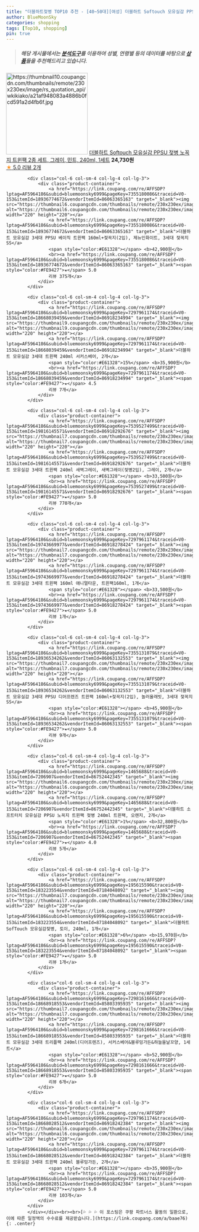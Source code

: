 ```yaml
---
title: "더블하트젖병 TOP10 추천 - [40~50대][여성] 더블하트 Softouch 모유실감 PPSU 젖병 노꼭지 트윈팩 2종 세트, 그레이, 민트, 240ml, 1세트"
author: BlueMoonSky
categories: shopping
tags: [Top10, shopping]
pin: true
---
```


> ##### 해당 게시물에서는 [**분석도구**](https://itemscout.io/)를 이용하여 **성별**, **연령별** 등의 데이터를 바탕으로 [**상품**](https://link.coupang.com/a/baae76)들을 추천해드리고 있습니다.
<div class="container"><div class="row">
            <div class="col-6 col-sm-4 col-lg-4 col-lg-3">
                <div class="product-container">
                    <a href="https://link.coupang.com/re/AFFSDP?lptag=AF5964186&subid=bluemoonsky6999&pageKey=6122232434&traceid=V0-153&itemId=11612816025&vendorItemId=78887497886" target="_blank"><img src="https://thumbnail10.coupangcdn.com/thumbnails/remote/230x230ex/image/rs_quotation_api/wkikiako/a21af948083a4886b0fcd591a2d4fb6f.jpg" alt="https://thumbnail10.coupangcdn.com/thumbnails/remote/230x230ex/image/rs_quotation_api/wkikiako/a21af948083a4886b0fcd591a2d4fb6f.jpg" width="220" height="220"></a>
                    <a href="https://link.coupang.com/re/AFFSDP?lptag=AF5964186&subid=bluemoonsky6999&pageKey=6122232434&traceid=V0-153&itemId=11612816025&vendorItemId=78887497886" target="_blank">더블하트 Softouch 모유실감 PPSU 젖병 노꼭지 트윈팩 2종 세트, 그레이, 민트, 240ml, 1세트</a>
                    <span style="color:#E61328"></span> <b>24,730원</b>
                    <br><a href="https://link.coupang.com/re/AFFSDP?lptag=AF5964186&subid=bluemoonsky6999&pageKey=6122232434&traceid=V0-153&itemId=11612816025&vendorItemId=78887497886" target="_blank"><span style="color:#FE9427">★</span> 5.0
                    리뷰 2개</a>
                </div>
            </div>
            
            <div class="col-6 col-sm-4 col-lg-4 col-lg-3">
                <div class="product-container">
                    <a href="https://link.coupang.com/re/AFFSDP?lptag=AF5964186&subid=bluemoonsky6999&pageKey=7355180086&traceid=V0-153&itemId=18936774672&vendorItemId=86063365163" target="_blank"><img src="https://thumbnail6.coupangcdn.com/thumbnails/remote/230x230ex/image/vendor_inventory/e11a/930fc2e08eca9f1605f292d96832f8992f3bfe5644ae9f63106de6f2248e.jpg" alt="https://thumbnail6.coupangcdn.com/thumbnails/remote/230x230ex/image/vendor_inventory/e11a/930fc2e08eca9f1605f292d96832f8992f3bfe5644ae9f63106de6f2248e.jpg" width="220" height="220"></a>
                    <a href="https://link.coupang.com/re/AFFSDP?lptag=AF5964186&subid=bluemoonsky6999&pageKey=7355180086&traceid=V0-153&itemId=18936774672&vendorItemId=86063365163" target="_blank">더블하트 모유실감 3세대 PPSU 베이직 트윈팩 160ml+젖꼭지(2입), 제뉴인화이트, 3세대 젖꼭지SS</a>
                    <span style="color:#E61328"></span> <b>42,900원</b>
                    <br><a href="https://link.coupang.com/re/AFFSDP?lptag=AF5964186&subid=bluemoonsky6999&pageKey=7355180086&traceid=V0-153&itemId=18936774672&vendorItemId=86063365163" target="_blank"><span style="color:#FE9427">★</span> 5.0
                    리뷰 375개</a>
                </div>
            </div>
            
            <div class="col-6 col-sm-4 col-lg-4 col-lg-3">
                <div class="product-container">
                    <a href="https://link.coupang.com/re/AFFSDP?lptag=AF5964186&subid=bluemoonsky6999&pageKey=7297961174&traceid=V0-153&itemId=18668039459&vendorItemId=86918234994" target="_blank"><img src="https://thumbnail9.coupangcdn.com/thumbnails/remote/230x230ex/image/vendor_inventory/308c/3873e1be6072c48134d59da6040d4e6a4070c8d0324b142b0d3e89d8cef2.jpg" alt="https://thumbnail9.coupangcdn.com/thumbnails/remote/230x230ex/image/vendor_inventory/308c/3873e1be6072c48134d59da6040d4e6a4070c8d0324b142b0d3e89d8cef2.jpg" width="220" height="220"></a>
                    <a href="https://link.coupang.com/re/AFFSDP?lptag=AF5964186&subid=bluemoonsky6999&pageKey=7297961174&traceid=V0-153&itemId=18668039459&vendorItemId=86918234994" target="_blank">더블하트 모유실감 3세대 트윈팩 240ml 서커스베어, 2개</a>
                    <span style="color:#E61328">15%</span> <b>35,900원</b>
                    <br><a href="https://link.coupang.com/re/AFFSDP?lptag=AF5964186&subid=bluemoonsky6999&pageKey=7297961174&traceid=V0-153&itemId=18668039459&vendorItemId=86918234994" target="_blank"><span style="color:#FE9427">★</span> 4.5
                    리뷰 7개</a>
                </div>
            </div>
            
            <div class="col-6 col-sm-4 col-lg-4 col-lg-3">
                <div class="product-container">
                    <a href="https://link.coupang.com/re/AFFSDP?lptag=AF5964186&subid=bluemoonsky6999&pageKey=7539527499&traceid=V0-153&itemId=19816145571&vendorItemId=86918292676" target="_blank"><img src="https://thumbnail7.coupangcdn.com/thumbnails/remote/230x230ex/image/vendor_inventory/ab51/33312c91f2a4f0f7cd4dfd639273691c953556d1ec85d19601159cf11ad2.jpg" alt="https://thumbnail7.coupangcdn.com/thumbnails/remote/230x230ex/image/vendor_inventory/ab51/33312c91f2a4f0f7cd4dfd639273691c953556d1ec85d19601159cf11ad2.jpg" width="220" height="220"></a>
                    <a href="https://link.coupang.com/re/AFFSDP?lptag=AF5964186&subid=bluemoonsky6999&pageKey=7539527499&traceid=V0-153&itemId=19816145571&vendorItemId=86918292676" target="_blank">더블하트 모유실감 3세대 트윈팩 240ml 새벽그레이, 새벽그레이(젖병2입), 그레이, 2개</a>
                    <span style="color:#E61328"></span> <b>33,500원</b>
                    <br><a href="https://link.coupang.com/re/AFFSDP?lptag=AF5964186&subid=bluemoonsky6999&pageKey=7539527499&traceid=V0-153&itemId=19816145571&vendorItemId=86918292676" target="_blank"><span style="color:#FE9427">★</span> 5.0
                    리뷰 770개</a>
                </div>
            </div>
            
            <div class="col-6 col-sm-4 col-lg-4 col-lg-3">
                <div class="product-container">
                    <a href="https://link.coupang.com/re/AFFSDP?lptag=AF5964186&subid=bluemoonsky6999&pageKey=7297961174&traceid=V0-153&itemId=19743669977&vendorItemId=86918278424" target="_blank"><img src="https://thumbnail7.coupangcdn.com/thumbnails/remote/230x230ex/image/vendor_inventory/3d3b/fad8be8084967e162832ea5235ecb51f263262624c36f65a26d1a64b190c.jpg" alt="https://thumbnail7.coupangcdn.com/thumbnails/remote/230x230ex/image/vendor_inventory/3d3b/fad8be8084967e162832ea5235ecb51f263262624c36f65a26d1a64b190c.jpg" width="220" height="220"></a>
                    <a href="https://link.coupang.com/re/AFFSDP?lptag=AF5964186&subid=bluemoonsky6999&pageKey=7297961174&traceid=V0-153&itemId=19743669977&vendorItemId=86918278424" target="_blank">더블하트 모유실감 3세대 트윈팩 160ml 애니멀타운, 트윈팩160ml, 1개</a>
                    <span style="color:#E61328"></span> <b>33,500원</b>
                    <br><a href="https://link.coupang.com/re/AFFSDP?lptag=AF5964186&subid=bluemoonsky6999&pageKey=7297961174&traceid=V0-153&itemId=19743669977&vendorItemId=86918278424" target="_blank"><span style="color:#FE9427">★</span> 5.0
                    리뷰 1개</a>
                </div>
            </div>
            
            <div class="col-6 col-sm-4 col-lg-4 col-lg-3">
                <div class="product-container">
                    <a href="https://link.coupang.com/re/AFFSDP?lptag=AF5964186&subid=bluemoonsky6999&pageKey=7355131079&traceid=V0-153&itemId=18936534262&vendorItemId=86063132553" target="_blank"><img src="https://thumbnail7.coupangcdn.com/thumbnails/remote/230x230ex/image/vendor_inventory/0249/4fb0f08889bbaebd714546f76188bddaeb77ca4a77fee2c866fef25ee122.jpg" alt="https://thumbnail7.coupangcdn.com/thumbnails/remote/230x230ex/image/vendor_inventory/0249/4fb0f08889bbaebd714546f76188bddaeb77ca4a77fee2c866fef25ee122.jpg" width="220" height="220"></a>
                    <a href="https://link.coupang.com/re/AFFSDP?lptag=AF5964186&subid=bluemoonsky6999&pageKey=7355131079&traceid=V0-153&itemId=18936534262&vendorItemId=86063132553" target="_blank">더블하트 모유실감 3세대 PPSU 디어프렌즈 트윈팩 160ml+젖꼭지(2입), 놀러올래빗, 3세대 젖꼭지SS</a>
                    <span style="color:#E61328"></span> <b>45,900원</b>
                    <br><a href="https://link.coupang.com/re/AFFSDP?lptag=AF5964186&subid=bluemoonsky6999&pageKey=7355131079&traceid=V0-153&itemId=18936534262&vendorItemId=86063132553" target="_blank"><span style="color:#FE9427">★</span> 5.0
                    리뷰 9개</a>
                </div>
            </div>
            
            <div class="col-6 col-sm-4 col-lg-4 col-lg-3">
                <div class="product-container">
                    <a href="https://link.coupang.com/re/AFFSDP?lptag=AF5964186&subid=bluemoonsky6999&pageKey=1465688&traceid=V0-153&itemId=7206907&vendorItemId=86752442345" target="_blank"><img src="https://thumbnail6.coupangcdn.com/thumbnails/remote/230x230ex/image/vendor_inventory/b348/282a0796ca96996471c5f99970fa18be62adf928f57dd531374c18eef266.jpg" alt="https://thumbnail6.coupangcdn.com/thumbnails/remote/230x230ex/image/vendor_inventory/b348/282a0796ca96996471c5f99970fa18be62adf928f57dd531374c18eef266.jpg" width="220" height="220"></a>
                    <a href="https://link.coupang.com/re/AFFSDP?lptag=AF5964186&subid=bluemoonsky6999&pageKey=1465688&traceid=V0-153&itemId=7206907&vendorItemId=86752442345" target="_blank">더블하트 소프트터치 모유실감 PPSU 노꼭지 트윈팩 젖병 240ml 트윈팩, 오렌지, 2개</a>
                    <span style="color:#E61328">1%</span> <b>32,800원</b>
                    <br><a href="https://link.coupang.com/re/AFFSDP?lptag=AF5964186&subid=bluemoonsky6999&pageKey=1465688&traceid=V0-153&itemId=7206907&vendorItemId=86752442345" target="_blank"><span style="color:#FE9427">★</span> 4.0
                    리뷰 5개</a>
                </div>
            </div>
            
            <div class="col-6 col-sm-4 col-lg-4 col-lg-3">
                <div class="product-container">
                    <a href="https://link.coupang.com/re/AFFSDP?lptag=AF5964186&subid=bluemoonsky6999&pageKey=195615590&traceid=V0-153&itemId=183223554&vendorItemId=87184048092" target="_blank"><img src="https://thumbnail7.coupangcdn.com/thumbnails/remote/230x230ex/image/vendor_inventory/bed1/108d65d5dcae5c53e86d4accdac70d1edd9b023b637e17bdcc97bc24c6bb.jpg" alt="https://thumbnail7.coupangcdn.com/thumbnails/remote/230x230ex/image/vendor_inventory/bed1/108d65d5dcae5c53e86d4accdac70d1edd9b023b637e17bdcc97bc24c6bb.jpg" width="220" height="220"></a>
                    <a href="https://link.coupang.com/re/AFFSDP?lptag=AF5964186&subid=bluemoonsky6999&pageKey=195615590&traceid=V0-153&itemId=183223554&vendorItemId=87184048092" target="_blank">더블하트 SofTouch 모유실감젖병, 토이, 240ml, 1개</a>
                    <span style="color:#E61328">6%</span> <b>15,970원</b>
                    <br><a href="https://link.coupang.com/re/AFFSDP?lptag=AF5964186&subid=bluemoonsky6999&pageKey=195615590&traceid=V0-153&itemId=183223554&vendorItemId=87184048092" target="_blank"><span style="color:#FE9427">★</span> 5.0
                    리뷰 1개</a>
                </div>
            </div>
            
            <div class="col-6 col-sm-4 col-lg-4 col-lg-3">
                <div class="product-container">
                    <a href="https://link.coupang.com/re/AFFSDP?lptag=AF5964186&subid=bluemoonsky6999&pageKey=7298161666&traceid=V0-153&itemId=18668918553&vendorItemId=85803395935" target="_blank"><img src="https://thumbnail7.coupangcdn.com/thumbnails/remote/230x230ex/image/vendor_inventory/9140/7081379ee24538dfc4a3b1c64155752b71b6b03849405110c196b2dabd8f.jpg" alt="https://thumbnail7.coupangcdn.com/thumbnails/remote/230x230ex/image/vendor_inventory/9140/7081379ee24538dfc4a3b1c64155752b71b6b03849405110c196b2dabd8f.jpg" width="220" height="220"></a>
                    <a href="https://link.coupang.com/re/AFFSDP?lptag=AF5964186&subid=bluemoonsky6999&pageKey=7298161666&traceid=V0-153&itemId=18668918553&vendorItemId=85803395935" target="_blank">더블하트 모유실감 3세대 트리플팩 240ml(디어프렌즈), 서커스베어&블루밍가든&하늘을날꼬양, 1세트</a>
                    <span style="color:#E61328"></span> <b>52,900원</b>
                    <br><a href="https://link.coupang.com/re/AFFSDP?lptag=AF5964186&subid=bluemoonsky6999&pageKey=7298161666&traceid=V0-153&itemId=18668918553&vendorItemId=85803395935" target="_blank"><span style="color:#FE9427">★</span> 5.0
                    리뷰 6개</a>
                </div>
            </div>
            
            <div class="col-6 col-sm-4 col-lg-4 col-lg-3">
                <div class="product-container">
                    <a href="https://link.coupang.com/re/AFFSDP?lptag=AF5964186&subid=bluemoonsky6999&pageKey=7297961174&traceid=V0-153&itemId=18668028512&vendorItemId=86918242384" target="_blank"><img src="https://thumbnail6.coupangcdn.com/thumbnails/remote/230x230ex/image/vendor_inventory/5dae/47efd57b65db24e7aecbc27e5c13b288ff91478c1a3dff46f1cfe7a37208.jpg" alt="https://thumbnail6.coupangcdn.com/thumbnails/remote/230x230ex/image/vendor_inventory/5dae/47efd57b65db24e7aecbc27e5c13b288ff91478c1a3dff46f1cfe7a37208.jpg" width="220" height="220"></a>
                    <a href="https://link.coupang.com/re/AFFSDP?lptag=AF5964186&subid=bluemoonsky6999&pageKey=7297961174&traceid=V0-153&itemId=18668028512&vendorItemId=86918242384" target="_blank">더블하트 모유실감 3세대 트윈팩 240ml 블루밍가든, 2개</a>
                    <span style="color:#E61328"></span> <b>35,900원</b>
                    <br><a href="https://link.coupang.com/re/AFFSDP?lptag=AF5964186&subid=bluemoonsky6999&pageKey=7297961174&traceid=V0-153&itemId=18668028512&vendorItemId=86918242384" target="_blank"><span style="color:#FE9427">★</span> 5.0
                    리뷰 103개</a>
                </div>
            </div>
            </div></div><br><br>[💦 💦 💦 이 포스팅은 쿠팡 파트너스 활동의 일환으로, 이에 따른 일정액의 수수료를 제공받습니다.](https://link.coupang.com/a/baae76){: .center}